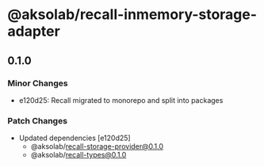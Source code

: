 # @aksolab/recall-inmemory-storage-adapter

## 0.1.0

### Minor Changes

- e120d25: Recall migrated to monorepo and split into packages

### Patch Changes

- Updated dependencies [e120d25]
  - @aksolab/recall-storage-provider@0.1.0
  - @aksolab/recall-types@0.1.0
